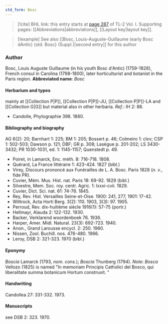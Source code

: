 ```yaml
---
std_form: Bosc
---
```


> [!cite] BHL link: this entry starts at [page 287](https://www.biodiversitylibrary.org/page/33120418) of TL-2 Vol. I.
> Supporting pages: [[Abbreviations|abbreviations]], [[Layout key|layout key]].

> [!example] See also [[Bosc, Louis-Auguste-Guillaume (early Bosc dAntic) {std. Bosc} (Suppl.)|second entry]] for this author

### Author

Bosc, Louis Auguste Guillaume (in his youth Bosc d'Antic) (1759-1828), French consul in Carolina (1798-1800), later horticulturist and botanist in the Paris region. 
**Abbreviated name**: *Bosc*

#### Herbarium and types

mainly at [[Collection P|P]], [[Collection P|P]]-JU, [[Collection P|P]]-LA and [[Collection G|G]] but material also in other herbaria.
*Ref*.: IH 2: 88.
- Candolle, Phytographie 398. 1880.

#### Bibliography and biography

AG 6(2): 20; Barnhart 1: 225; BM 1: 205; Bossert p. 46; Colmeiro 1: clxv; CSP 1: 502-503; Dawson p. 121; DBF; GR p. 308; Lasègue p. 201-202; LS 3430-3432; PR 1030-1031, ed. 1: 1145-1157; Quenstedt p. 49.
- Poiret, in Lamarck, Enc. méth. 8: 716-718. 1808.
- Quérard, La France littéraire 1: 423-424. 1827 (bibl.)
- Virey, Discours prononcé aux Funérailles de L. A. Bosc. Paris 1828 (*n. v.*, fide PR).
- Cuvier, Mém. Mus. Hist. nat. Paris 18: 69-92. 1829 (bibl.)
- Silvestre, Mem. Soc. roy. centr. Agric. 1: lxxxi-cvii. 1829.
- Cuvier, Dict. Sci. nat. 61: 74-76. 1845.
- Rey, Rev. Hist. Versailles Seine-et-Oise. 1900: 241, 277, 1901: 17-42.
- Wittrock, Acta Horti Berg. 3(2): 110. 1903, 3(3): 97. 1905.
- Perroud, Rev. dix-huitième siècle 1916(1): 57-75 (portr.)
- Hellmayr, Alauda 2: 122-132. 1930.
- Backer, Verklarend woordenboek 76. 1936.
- Harper, Amer. Midl. Natural. 23(3): 692-723. 1940.
- Anon., Grand Larousse encycl. 2: 250. 1960.
- Nissen, Zool. Buchill. nos. 476-480. 1966.
- Leroy, DSB 2: 321-323. 1970 (bibl.)

#### Eponymy

*Boscia* Lamarck (1793, *nom. cons.*); *Boscia* Thunberg (1794). *Note*: *Bosca* Vellozo (1825) is named "In memoriam Principis Catholici del Bosco, qui liberalitate summa botanicum Hortum construxit. "

#### Handwriting

Candollea 27: 331-332. 1973.

#### Manuscripts

see DSB 2: 323. 1970.

